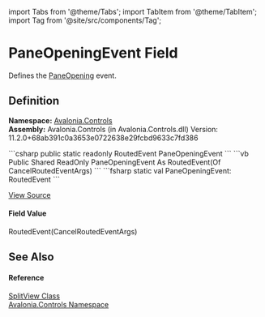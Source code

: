 import Tabs from '@theme/Tabs'; 
import TabItem from '@theme/TabItem'; 
import Tag from '@site/src/components/Tag'; 

# PaneOpeningEvent Field


Defines the <a href="E_Avalonia_Controls_SplitView_PaneOpening">PaneOpening</a> event.



## Definition
**Namespace:** <a href="N_Avalonia_Controls">Avalonia.Controls</a>  
**Assembly:** Avalonia.Controls (in Avalonia.Controls.dll) Version: 11.2.0+68ab391c0a3653e0722638e29fcbd9633c7fd386

<Tabs groupId="api-code-preview">
<TabItem value="csharp" label="C#">
```csharp
public static readonly RoutedEvent<CancelRoutedEventArgs> PaneOpeningEvent
```
</TabItem>
<TabItem value="vb" label="VB">
```vb
Public Shared ReadOnly PaneOpeningEvent As RoutedEvent(Of CancelRoutedEventArgs)
```
</TabItem>
<TabItem value="fsharp" label="F#">
```fsharp
static val PaneOpeningEvent: RoutedEvent<CancelRoutedEventArgs>
```
</TabItem>
</Tabs>



<a href="https://github.com/AvaloniaUI/Avalonia/tree/master/srcAvalonia.Controls/SplitView/SplitView.cs" title="View the source code">View Source</a>



#### Field Value
RoutedEvent(CancelRoutedEventArgs)

## See Also


#### Reference
<a href="T_Avalonia_Controls_SplitView">SplitView Class</a>  
<a href="N_Avalonia_Controls">Avalonia.Controls Namespace</a>  
